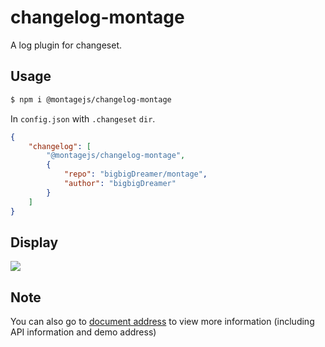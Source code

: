 # changelog-montage

A log plugin for changeset.

## Usage

```bash
$ npm i @montagejs/changelog-montage
```

In `config.json` with `.changeset` `dir`.

```json
{
    "changelog": [
        "@montagejs/changelog-montage",
        {
            "repo": "bigbigDreamer/montage",
            "author": "bigbigDreamer"
        }
    ]
}
```

## Display

![](https://to-out-use.oss-cn-hangzhou.aliyuncs.com/common/f0UcnS.png)

## Note

You can also go to [document address](https://montage.bigdreamer.cc) to view more information (including API information and demo address)
